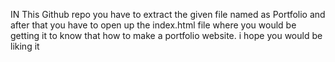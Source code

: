 IN This Github repo you have to extract the given file named as Portfolio and after that you have to open up the index.html file where you would be getting it to know that how to make a portfolio website.
                i hope you would be liking it
